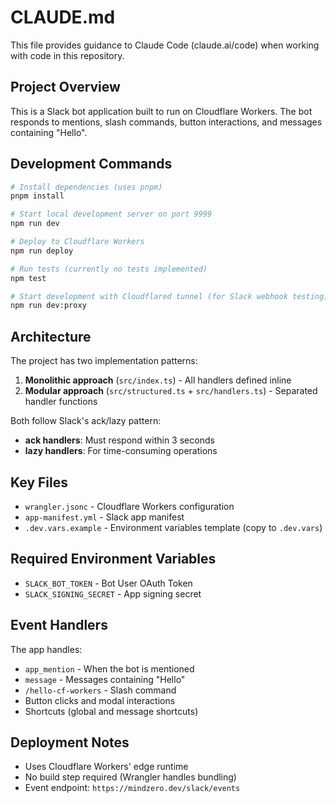 # CLAUDE.md

This file provides guidance to Claude Code (claude.ai/code) when working with code in this repository.

## Project Overview

This is a Slack bot application built to run on Cloudflare Workers. The bot responds to mentions, slash commands, button interactions, and messages containing "Hello".

## Development Commands

```bash
# Install dependencies (uses pnpm)
pnpm install

# Start local development server on port 9999
npm run dev

# Deploy to Cloudflare Workers
npm run deploy

# Run tests (currently no tests implemented)
npm test

# Start development with Cloudflared tunnel (for Slack webhook testing)
npm run dev:proxy
```

## Architecture

The project has two implementation patterns:

1. **Monolithic approach** (`src/index.ts`) - All handlers defined inline
2. **Modular approach** (`src/structured.ts` + `src/handlers.ts`) - Separated handler functions

Both follow Slack's ack/lazy pattern:
- **ack handlers**: Must respond within 3 seconds
- **lazy handlers**: For time-consuming operations

## Key Files

- `wrangler.jsonc` - Cloudflare Workers configuration
- `app-manifest.yml` - Slack app manifest
- `.dev.vars.example` - Environment variables template (copy to `.dev.vars`)

## Required Environment Variables

- `SLACK_BOT_TOKEN` - Bot User OAuth Token
- `SLACK_SIGNING_SECRET` - App signing secret

## Event Handlers

The app handles:
- `app_mention` - When the bot is mentioned
- `message` - Messages containing "Hello"
- `/hello-cf-workers` - Slash command
- Button clicks and modal interactions
- Shortcuts (global and message shortcuts)

## Deployment Notes

- Uses Cloudflare Workers' edge runtime
- No build step required (Wrangler handles bundling)
- Event endpoint: `https://mindzero.dev/slack/events`
